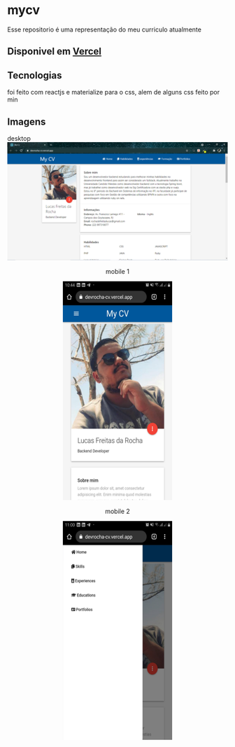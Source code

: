 # mycv
Esse repositorio é uma representação do meu  curriculo atualmente
## Disponivel em [Vercel](https://devrocha-cv.vercel.app/)

## Tecnologias
  foi feito com reactjs e materialize para o css, alem de alguns css feito por min 
## Imagens

desktop
![alt text](https://github.com/LucasFreitasRocha/mycv/blob/master/images/desktop.png)

<p align="center"> mobile 1</p> 
<div align="center"><img src="https://github.com/LucasFreitasRocha/mycv/blob/master/images/mobile1.jpg" center width="250" height="500"></div>


<p align="center"> mobile 2</p> 
<div align="center"><img src="https://github.com/LucasFreitasRocha/mycv/blob/master/images/mobile2.jpg" center width="250" height="500"></div>
